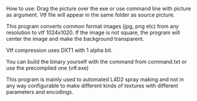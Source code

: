How to use: Drag the picture over the exe or use command line with picture as argument. Vtf file will appear in the same folder as source picture.

This program converts common format images (jpg, png etc) from any resolution to vtf 1024x1020. If the image is not square, the program will center the image and make the background transparent.

Vtf compression uses DXT1 with 1 alpha bit.

You can build the binary yourself with the command from command.txt or use the precompiled one (vtf.exe)

This program is mainly used to automated L4D2 spray making and not in any way configurable to make different kinds of textures with different parameters and encodings.
